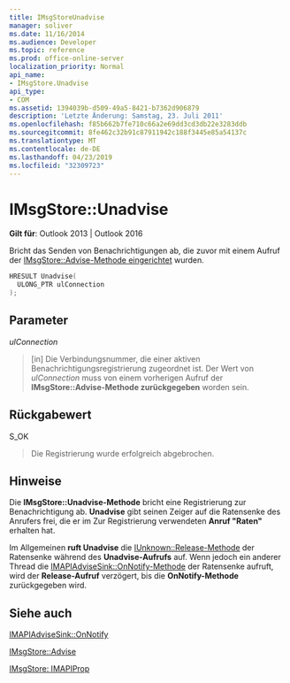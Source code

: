 ```yaml
---
title: IMsgStoreUnadvise
manager: soliver
ms.date: 11/16/2014
ms.audience: Developer
ms.topic: reference
ms.prod: office-online-server
localization_priority: Normal
api_name:
- IMsgStore.Unadvise
api_type:
- COM
ms.assetid: 1394039b-d509-49a5-8421-b7362d906879
description: 'Letzte Änderung: Samstag, 23. Juli 2011'
ms.openlocfilehash: f85b662b7fe710c66a2e69dd3cd3db22e3283ddb
ms.sourcegitcommit: 8fe462c32b91c87911942c188f3445e85a54137c
ms.translationtype: MT
ms.contentlocale: de-DE
ms.lasthandoff: 04/23/2019
ms.locfileid: "32309723"
---
```

# <a name="imsgstoreunadvise"></a>IMsgStore::Unadvise

  
  
**Gilt für**: Outlook 2013 | Outlook 2016 
  
Bricht das Senden von Benachrichtigungen ab, die zuvor mit einem Aufruf der [IMsgStore::Advise-Methode eingerichtet](imsgstore-advise.md) wurden. 
  
```cpp
HRESULT Unadvise(
  ULONG_PTR ulConnection
);
```

## <a name="parameters"></a>Parameter

 _ulConnection_
  
> [in] Die Verbindungsnummer, die einer aktiven Benachrichtigungsregistrierung zugeordnet ist. Der Wert von  _ulConnection_ muss von einem vorherigen Aufruf der **IMsgStore::Advise-Methode zurückgegeben** worden sein. 
    
## <a name="return-value"></a>Rückgabewert

S_OK 
  
> Die Registrierung wurde erfolgreich abgebrochen.
    
## <a name="remarks"></a>Hinweise

Die **IMsgStore::Unadvise-Methode** bricht eine Registrierung zur Benachrichtigung ab. **Unadvise** gibt seinen Zeiger auf die Ratensenke des Anrufers frei, die er im Zur Registrierung verwendeten **Anruf "Raten"** erhalten hat. 
  
Im Allgemeinen **ruft Unadvise** die [IUnknown::Release-Methode](https://msdn.microsoft.com/library/ms682317%28v=VS.85%29.aspx) der Ratensenke während des **Unadvise-Aufrufs** auf. Wenn jedoch ein anderer Thread die [IMAPIAdviseSink::OnNotify-Methode](imapiadvisesink-onnotify.md) der Ratensenke aufruft, wird der **Release-Aufruf** verzögert, bis die **OnNotify-Methode** zurückgegeben wird. 
  
## <a name="see-also"></a>Siehe auch



[IMAPIAdviseSink::OnNotify](imapiadvisesink-onnotify.md)
  
[IMsgStore::Advise](imsgstore-advise.md)
  
[IMsgStore: IMAPIProp](imsgstoreimapiprop.md)

